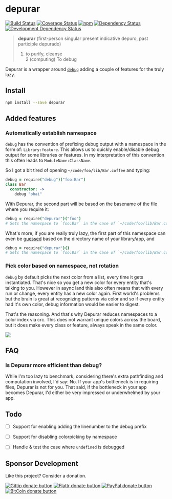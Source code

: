 # depurar

<!-- badges/ -->
[![Build Status](https://travis-ci.org/kvz/node-depurar.svg?branch=master)](https://travis-ci.org/kvz/node-depurar)
[![Coverage Status](https://coveralls.io/repos/kvz/node-depurar/badge.svg?branch=master)](https://coveralls.io/r/kvz/node-depurar?branch=master)
[![npm](https://img.shields.io/npm/v/depurar.svg)](https://www.npmjs.com/package/depurar) 
[![Dependency Status](https://david-dm.org/kvz/node-depurar.png?theme=shields.io)](https://david-dm.org/kvz/node-depurar)
[![Development Dependency Status](https://david-dm.org/kvz/node-depurar/dev-status.png?theme=shields.io)](https://david-dm.org/kvz/node-depurar#info=devDependencies)
<!-- /badges -->




> **depurar** (first-person singular present indicative depuro, past participle depurado)  
> 1. to purify, cleanse  
> 2 (computing) To debug  

Depurar is a wrapper around [`debug`](https://www.npmjs.com/package/debug) adding a couple
of features for the truly lazy.

## Install

```bash
npm install --save depurar
```

## Added features

### Automatically establish namespace 

`debug` has the convention of prefixing debug output with a namespace in the form of: `Library:feature`. This allows us to quickly enable/disable debug output for some libraries or features. In my interpretation of this convention this often leads to `ModuleName:ClassName`.

So I got a bit tired of opening `~/code/foo/lib/Bar.coffee` and typing:

```coffeescript
debug = require("debug")("foo:Bar")
class Bar
  constructor: ->
    debug "ohai"
```

With Depurar, the second part will be based on the basename of the file where you require it:

```coffeescript
debug = require("depurar")("foo")
# Sets the namespace to `foo:Bar` in the case of `~/code/foo/lib/Bar.coffee`
```

What's more, if you are really truly lazy, the first part of this namespace can even be [guessed](https://www.npmjs.com/package/app-root-path) based on the directory name of your library/app, and 

```coffeescript
debug = require("depurar")()
# Sets the namespace to `foo:Bar` in the case of `~/code/foo/lib/Bar.coffee`
```

### Pick color based on namespace, not rotation

`debug` by default picks the next color from a list, every time it gets instantiated. That's nice so you get a new color for every entity that's talking to you. However in async land this also often means that with every run or change, every entity has a new color again. First world's problems but the brain is great at recognizing patterns via color and so if every entity had it's own color, debug information would be easier to digest.

That's the reasoning. And that's why Depurar reduces namespaces to a color index via crc. This does not warrant unique colors across the board, but it does make every class or feature, always speak in the same color.

![](https://dl.dropboxusercontent.com/s/45um101fayesfl3/2015-06-20%20at%2013.41.png?dl=0)


## FAQ

### Is Depurar more efficient than debug?

While I'm too lazy to benchmark, considering there's extra pathfinding and computation involved, I'd say: No.
If your app's bottleneck is in requiring files, Depurar is not for you. That said, if the bottleneck in your
app becomes Depurar, I'd either be very impressed or underwhelmed by your app.

## Todo

- [ ] Support for enabling adding the linenumber to the debug prefix
- [ ] Support for disabling colorpicking by namespace
- [ ] Handle & test the case where `undefined` is debugged


## Sponsor Development

Like this project? Consider a donation.

<!-- badges/ -->
[![Gittip donate button](http://img.shields.io/gittip/kvz.png)](https://www.gittip.com/kvz/ "Sponsor the development of depurar via Gittip")
[![Flattr donate button](http://img.shields.io/flattr/donate.png?color=yellow)](https://flattr.com/submit/auto?user_id=kvz&url=https://github.com/kvz/depurar&title=depurar&language=&tags=github&category=software "Sponsor the development of depurar via Flattr")
[![PayPal donate button](http://img.shields.io/paypal/donate.png?color=yellow)](https://www.paypal.com/cgi-bin/webscr?cmd=_donations&business=kevin%40vanzonneveld%2enet&lc=NL&item_name=Open%20source%20donation%20to%20Kevin%20van%20Zonneveld&currency_code=USD&bn=PP-DonationsBF%3abtn_donate_SM%2egif%3aNonHosted "Sponsor the development of depurar via Paypal")
[![BitCoin donate button](http://img.shields.io/bitcoin/donate.png?color=yellow)](https://coinbase.com/checkouts/19BtCjLCboRgTAXiaEvnvkdoRyjd843Dg2 "Sponsor the development of depurar via BitCoin")
<!-- /badges -->
